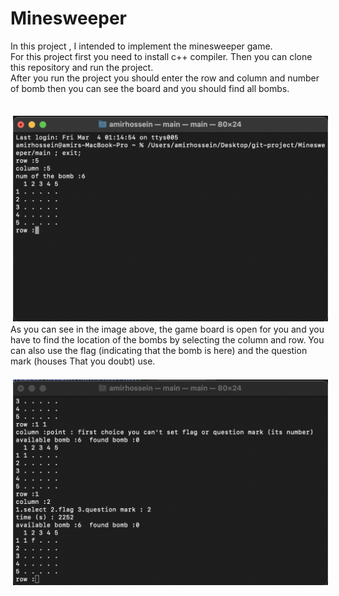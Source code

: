 # Minesweeper
In this project , I intended to implement the minesweeper game.</br>
For this project first you need to install c++ compiler. Then you can clone this repository and run the project.</br>
After you run the project you should enter the row and column and number of bomb then you can see the board and you should find all bombs.</br>
</br>

<img src="image/showboard.png" style="vertical-align:top; margin:4px">
</br>
As you can see in the image above, the game board is open for you and you have to find the location of the bombs by selecting the column and row. You can also use the flag (indicating that the bomb is here) and the question mark (houses That you doubt) use.
</br>
</br>
<img src="image/finish.png" style="vertical-align:top; margin:4px">
